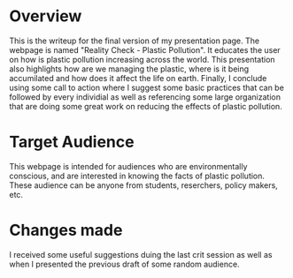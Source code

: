 # Overview

This is the writeup for the final version of my presentation page. The webpage is named "Reality Check - Plastic Pollution". It educates the user on how is plastic pollution increasing across the world. This presentation also highlights how are we managing the plastic, where is it being accumilated and how does it affect the life on earth. Finally, I  conclude using some call to action where I suggest some basic practices that can be followed by every individial as well as referencing some large organization that are doing some great work on reducing the effects of plastic pollution.

# Target Audience

This webpage is intended for audiences who are environmentally conscious, and are interested in knowing the facts of plastic pollution. These audience can be anyone from students, reserchers, policy makers, etc.

# Changes made

I received some useful suggestions duing the last crit session as well as when I presented the previous draft of some random audience. 
